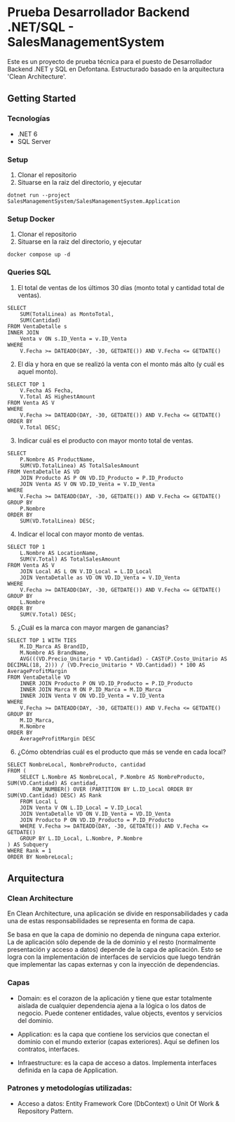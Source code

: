 # Prueba Desarrollador Backend .NET/SQL - SalesManagementSystem

Este es un proyecto de prueba técnica para el puesto de Desarrollador Backend .NET y SQL en Defontana.
Estructurado basado en la arquitectura 'Clean Architecture'.

## Getting Started

### Tecnologías

- .NET 6
- SQL Server

### Setup
1. Clonar el repositorio
2. Situarse en la raiz del directorio, y ejecutar
```
dotnet run --project SalesManagementSystem/SalesManagementSystem.Application
```

### Setup Docker
1. Clonar el repositorio
2. Situarse en la raiz del directorio, y ejecutar
```
docker compose up -d
```


### Queries SQL
1. El total de ventas de los últimos 30 días (monto total y cantidad total de ventas).
```
SELECT 
    SUM(TotalLinea) as MontoTotal,
    SUM(Cantidad)
FROM VentaDetalle s
INNER JOIN 
    Venta v ON s.ID_Venta = v.ID_Venta
WHERE 
    V.Fecha >= DATEADD(DAY, -30, GETDATE()) AND V.Fecha <= GETDATE()
```

2. El día y hora en que se realizó la venta con el monto más alto (y cuál es aquel monto).
```
SELECT TOP 1 
    V.Fecha AS Fecha, 
    V.Total AS HighestAmount
FROM Venta AS V
WHERE 
    V.Fecha >= DATEADD(DAY, -30, GETDATE()) AND V.Fecha <= GETDATE()
ORDER BY 
    V.Total DESC;
```

3. Indicar cuál es el producto con mayor monto total de ventas.
```
SELECT 
    P.Nombre AS ProductName, 
    SUM(VD.TotalLinea) AS TotalSalesAmount
FROM VentaDetalle AS VD
    JOIN Producto AS P ON VD.ID_Producto = P.ID_Producto
    JOIN Venta AS V ON VD.ID_Venta = V.ID_Venta
WHERE 
    V.Fecha >= DATEADD(DAY, -30, GETDATE()) AND V.Fecha <= GETDATE()
GROUP BY 
    P.Nombre
ORDER BY 
    SUM(VD.TotalLinea) DESC;
```

4. Indicar el local con mayor monto de ventas.
```
SELECT TOP 1 
    L.Nombre AS LocationName,
    SUM(V.Total) AS TotalSalesAmount
FROM Venta AS V
    JOIN Local AS L ON V.ID_Local = L.ID_Local
    JOIN VentaDetalle as VD ON VD.ID_Venta = V.ID_Venta
WHERE 
    V.Fecha >= DATEADD(DAY, -30, GETDATE()) AND V.Fecha <= GETDATE()
GROUP BY 
    L.Nombre
ORDER BY 
    SUM(V.Total) DESC;
```

5. ¿Cuál es la marca con mayor margen de ganancias?
```
SELECT TOP 1 WITH TIES
    M.ID_Marca AS BrandID,
    M.Nombre AS BrandName,
    AVG(((VD.Precio_Unitario * VD.Cantidad) - CAST(P.Costo_Unitario AS DECIMAL(18, 2))) / (VD.Precio_Unitario * VD.Cantidad)) * 100 AS AverageProfitMargin
FROM VentaDetalle VD
    INNER JOIN Producto P ON VD.ID_Producto = P.ID_Producto
    INNER JOIN Marca M ON P.ID_Marca = M.ID_Marca
    INNER JOIN Venta V ON VD.ID_Venta = V.ID_Venta
WHERE
    V.Fecha >= DATEADD(DAY, -30, GETDATE()) AND V.Fecha <= GETDATE()
GROUP BY
    M.ID_Marca,
    M.Nombre
ORDER BY
	AverageProfitMargin DESC
```

6. ¿Cómo obtendrías cuál es el producto que más se vende en cada local?
```
SELECT NombreLocal, NombreProducto, cantidad
FROM (
    SELECT L.Nombre AS NombreLocal, P.Nombre AS NombreProducto, SUM(VD.Cantidad) AS cantidad,
        ROW_NUMBER() OVER (PARTITION BY L.ID_Local ORDER BY SUM(VD.Cantidad) DESC) AS Rank
    FROM Local L
    JOIN Venta V ON L.ID_Local = V.ID_Local
    JOIN VentaDetalle VD ON V.ID_Venta = VD.ID_Venta
    JOIN Producto P ON VD.ID_Producto = P.ID_Producto
    WHERE V.Fecha >= DATEADD(DAY, -30, GETDATE()) AND V.Fecha <= GETDATE()
    GROUP BY L.ID_Local, L.Nombre, P.Nombre
) AS Subquery
WHERE Rank = 1
ORDER BY NombreLocal;
```

## Arquitectura

### Clean Architecture 

En Clean Architecture, una aplicación se divide en responsabilidades y cada una de estas responsabilidades se representa en forma de capa.

Se basa en que la capa de dominio no dependa de ninguna capa exterior. La de aplicación sólo depende de la de dominio y el resto (normalmente presentación y acceso a datos) depende de la capa de aplicación. Esto se logra con la implementación de interfaces de servicios que luego tendrán que implementar las capas externas y con la inyección de dependencias.

### Capas

- Domain: es el corazon de la aplicación y tiene que estar totalmente aislada de cualquier dependencia ajena a la lógica o los datos de negocio. Puede contener entidades, value objects, eventos y servicios del dominio.

- Application: es la capa que contiene los servicios que conectan el dominio con el mundo exterior (capas exteriores). Aquí se definen los contratos, interfaces.
- Infraestructure: es la capa de acceso a datos. Implementa interfaces definida en la capa de Application.

### Patrones y metodologías utilizadas:

- Acceso a datos: Entity Framework Core (DbContext) o Unit Of Work & Repository Pattern.